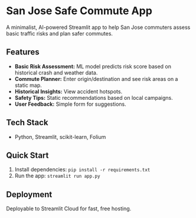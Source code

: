 # San Jose Safe Commute App

A minimalist, AI-powered Streamlit app to help San Jose commuters assess basic traffic risks and plan safer commutes.

## Features
- **Basic Risk Assessment:** ML model predicts risk score based on historical crash and weather data.
- **Commute Planner:** Enter origin/destination and see risk areas on a static map.
- **Historical Insights:** View accident hotspots.
- **Safety Tips:** Static recommendations based on local campaigns.
- **User Feedback:** Simple form for suggestions.

## Tech Stack
- Python, Streamlit, scikit-learn, Folium

## Quick Start
1. Install dependencies: `pip install -r requirements.txt`
2. Run the app: `streamlit run app.py`

## Deployment
Deployable to Streamlit Cloud for fast, free hosting.
